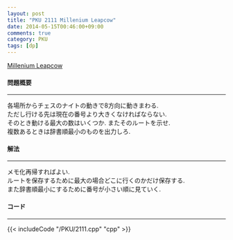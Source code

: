 ```yaml
---
layout: post
title: "PKU 2111 Millenium Leapcow"
date: 2014-05-15T00:46:00+09:00
comments: true
category: PKU
tags: [dp]
---
```


[Millenium Leapcow](http://problem?id=2111)

#### 問題概要

****

各場所からチェスのナイトの動きで8方向に動きまわる.   
ただし行ける先は現在の番号より大きくなければならない.  
そのとき動ける最大の数はいくつか. またそのルートを示せ.  
複数あるときは辞書順最小のものを出力しろ.  

#### 解法

****

メモ化再帰すればよい.  
ルートを保存するために最大の場合どこに行くのかだけ保存する.  
また辞書順最小にするために番号が小さい順に見ていく.  

#### コード

****

{{< includeCode "/PKU/2111.cpp" "cpp" >}}
